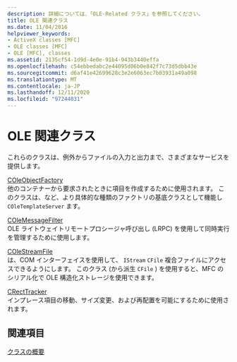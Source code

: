 ```yaml
---
description: 詳細については、「OLE-Related クラス」を参照してください。
title: OLE 関連クラス
ms.date: 11/04/2016
helpviewer_keywords:
- ActiveX classes [MFC]
- OLE classes [MFC]
- OLE [MFC], classes
ms.assetid: 2135cf54-1d9d-4e0e-91b4-943b3440effa
ms.openlocfilehash: c54ebbedabc2e44095d06b0e842f7c73d5dbb43e
ms.sourcegitcommit: d6af41e42699628c3e2e6063ec7b03931a49a098
ms.translationtype: MT
ms.contentlocale: ja-JP
ms.lasthandoff: 12/11/2020
ms.locfileid: "97244031"
---
```

# <a name="ole-related-classes"></a>OLE 関連クラス

これらのクラスは、例外からファイルの入力と出力まで、さまざまなサービスを提供します。

[COleObjectFactory](reference/coleobjectfactory-class.md)<br/>
他のコンテナーから要求されたときに項目を作成するために使用されます。 このクラスは、など、より具体的な種類のファクトリの基底クラスとして機能し `COleTemplateServer` ます。

[COleMessageFilter](reference/colemessagefilter-class.md)<br/>
OLE ライトウェイトリモートプロシージャ呼び出し (LRPC) を使用して同時実行を管理するために使用します。

[COleStreamFile](reference/colestreamfile-class.md)<br/>
は、COM インターフェイスを使用して、 `IStream` `CFile` 複合ファイルにアクセスできるようにします。 このクラス (から派生 `CFile` ) を使用すると、MFC のシリアル化で OLE 構造化ストレージを使用できます。

[CRectTracker](reference/crecttracker-class.md)<br/>
インプレース項目の移動、サイズ変更、および再配置を可能にするために使用されます。

## <a name="see-also"></a>関連項目

[クラスの概要](class-library-overview.md)

